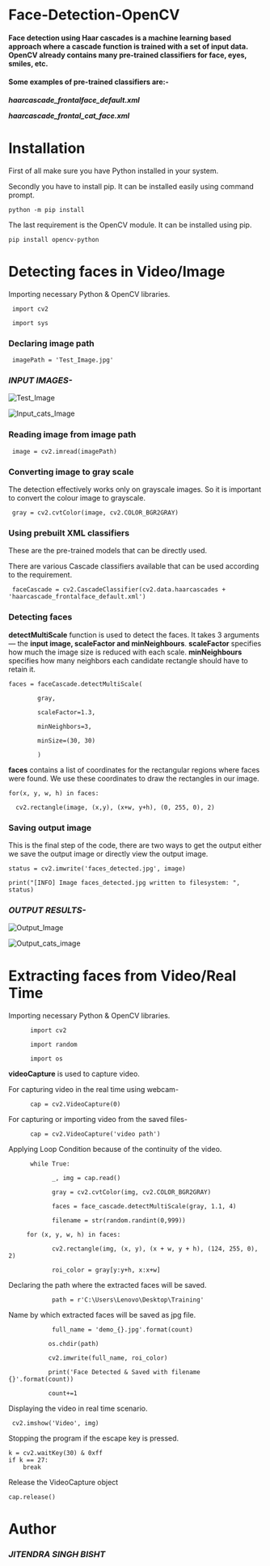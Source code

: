 # Face-Detection-OpenCV

#### Face detection using Haar cascades is a machine learning based approach where a cascade function is trained with a set of input data. OpenCV already contains many pre-trained classifiers for face, eyes, smiles, etc.

#### Some examples of pre-trained classifiers are:-

***haarcascade_frontalface_default.xml***

***haarcascade_frontal_cat_face.xml***

# Installation

First of all make sure you have Python installed in your system.

Secondly you have to install pip. It can be installed easily using command prompt.

    python -m pip install

The last requirement is the OpenCV module. It can be installed using pip.

    pip install opencv-python

# Detecting faces in Video/Image

Importing necessary Python & OpenCV libraries.

     import cv2

     import sys

### Declaring image path

     imagePath = 'Test_Image.jpg'

### ***INPUT IMAGES-***

![Test_Image](https://user-images.githubusercontent.com/86667690/127753679-e8f9fd0c-8322-4088-8f0f-8fb803769d88.jpg)

![Input_cats_Image](https://user-images.githubusercontent.com/86667690/127753692-fef110ee-3aca-4801-be1e-62402e396968.jpg)


### Reading image from image path

     image = cv2.imread(imagePath)

### Converting image to gray scale

The detection effectively works only on grayscale images. So it is important to convert the colour image to grayscale.

     gray = cv2.cvtColor(image, cv2.COLOR_BGR2GRAY)


### Using prebuilt XML classifiers

These are the pre-trained models that can be directly used. 

There are various Cascade classifiers available that can be used according to the requirement.

     faceCascade = cv2.CascadeClassifier(cv2.data.haarcascades + 'haarcascade_frontalface_default.xml')

### Detecting faces

**detectMultiScale** function is used to detect the faces. It takes 3 arguments — the **input image, scaleFactor and minNeighbours**. **scaleFactor** specifies how much the image size is reduced with each scale. **minNeighbours** specifies how many neighbors each candidate rectangle should have to retain it.

    faces = faceCascade.detectMultiScale(

            gray,
    
            scaleFactor=1.3,
    
            minNeighbors=3,
    
            minSize=(30, 30)
    
            )

**faces** contains a list of coordinates for the rectangular regions where faces were found. We use these coordinates to draw the rectangles in our image.

    for(x, y, w, h) in faces:

      cv2.rectangle(image, (x,y), (x+w, y+h), (0, 255, 0), 2)
     
### Saving output image

This is the final step of the code, there are two ways to get the output either we save the output image or directly view the output image.

    status = cv2.imwrite('faces_detected.jpg', image)

    print("[INFO] Image faces_detected.jpg written to filesystem: ", status)

### ***OUTPUT RESULTS-***

![Output_Image](https://user-images.githubusercontent.com/86667690/127753916-66bc4a19-90d4-4a76-945e-acbf104b24dc.jpg)

![Output_cats_image](https://user-images.githubusercontent.com/86667690/127753920-ba5199c3-81c5-4327-813f-2f4ca5069a04.jpg)

     
# Extracting faces from Video/Real Time

Importing necessary Python & OpenCV libraries.
          
          import cv2
          
          import random
          
          import os

**videoCapture** is used to capture video.

For capturing video in the real time using webcam-

          cap = cv2.VideoCapture(0)

For capturing or importing video from the saved files-

          cap = cv2.VideoCapture('video path')

Applying Loop Condition because of the continuity of the video.

          while True:

                _, img = cap.read()

                gray = cv2.cvtColor(img, cv2.COLOR_BGR2GRAY)

                faces = face_cascade.detectMultiScale(gray, 1.1, 4)

                filename = str(random.randint(0,999))
    
         for (x, y, w, h) in faces:

                cv2.rectangle(img, (x, y), (x + w, y + h), (124, 255, 0), 2)
        
                roi_color = gray[y:y+h, x:x+w]

Declaring the path where the extracted faces will be saved.

                path = r'C:\Users\Lenovo\Desktop\Training'

Name by which extracted faces will be saved as jpg file.

                full_name = 'demo_{}.jpg'.format(count)
               
               os.chdir(path)
               
               cv2.imwrite(full_name, roi_color)
        
               print('Face Detected & Saved with filename {}'.format(count))
        
               count+=1

Displaying the video in real time scenario.

     cv2.imshow('Video', img)

Stopping the program if the escape key is pressed.

    k = cv2.waitKey(30) & 0xff
    if k == 27:
        break

Release the VideoCapture object

    cap.release()    

# Author

### ***JITENDRA SINGH BISHT***
